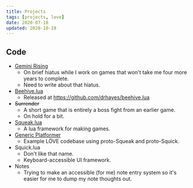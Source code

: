 ```yaml
---
title: Projects
tags: [projects, love]
date: 2020-07-18
updated: 2020-10-19
---
```


## Code

  * [Gemini Rising][gr]
    - On brief hiatus while I work on games that won't take me four more years to complete.
    - Need to write about that hiatus.
  * [Beehive.lua][beehive]
    - Released at https://github.com/drhayes/beehive.lua
  * ~~Surrender~~
    - A short game that is entirely a boss fight from an earlier game.
    - On hold for a bit.
  * [Squeak.lua][squeak]
    - A lua framework for making games.
  * [Generic Platformer][platformer]
    - Example LÖVE codebase using proto-Squeak and proto-Squick.
  * Squick.lua
    - Don't like that name.
    - Keyboard-accessible UI framework.
  * Notes
    - Trying to make an accessible (for me) note entry system so it's easier for me to dump my note thoughts out.


[gr]: /games/gemini-rising
[platformer]: https://github.com/drhayes/generic-platformer/
[squeak]: https://github.com/drhayes/squeak.lua/
[beehive]: https://github.com/drhayes/beehive.lua